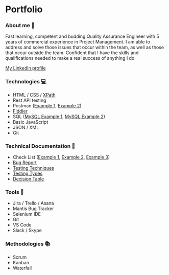 # Portfolio

### About me :wave:
Fast learning, competent and budding Quality Assurance Engineer with 5 years of commercial experience in Project Management. I am able to address and solve those issues that occur within the team, as well as those that occur outside the team. Confident that I have the skills and qualifications needed to make a real success of anything I do

[My LinkedIn profile](https://www.linkedin.com/in/o-rybalka/)

### Technologies :computer:
* HTML / CSS / [XPath](https://drive.google.com/file/d/1h1biAMYD6_sgqwJrylLaSAtWpI7RkaZr/view?usp=sharing)
* Rest API testing
* Postman ([Example 1](https://drive.google.com/file/d/1plYaxC6GKev5QzA67sZrG-T9qpnAxQ-k/view?usp=sharing), [Example 2](https://app.screencast.com/hhbLXF9MXBwA0))
* [Fiddler](https://drive.google.com/file/d/1uXwqZkL6tckrVP_NStuZSwbfXi68dLfa/view?usp=sharing)
* SQL ([MySQL Example 1](https://drive.google.com/file/d/12FUXWhfBDARw3MEj9sgfsDwKzOjg_n3N/view?usp=sharing), [MySQL Example 2](https://drive.google.com/file/d/18nBwWVy5pC5CejWvnHoiq5kjvdLq9_hu/view?usp=sharing))
* Basic JavaScript
* JSON / XML
* Git

### Technical Documentation :notebook:
* Check List ([Example 1](https://docs.google.com/spreadsheets/d/1P92daC9-fCH55TC7xUC6iGJJ27frkpvKqONsqbxQrco/edit?usp=sharing), [Example 2](https://docs.google.com/spreadsheets/d/1IEmXdJh_cQ5hu3lLOSfwzi7i2ipX8o8WRU6BYWdOyEA/edit?usp=sharing), [Example 3](https://docs.google.com/spreadsheets/d/1YnCqQTIDAF_5C88G2JXo0RLDISyjZi6v1fJndfL9c6U/edit?usp=sharing))
* [Bug Report](https://drive.google.com/file/d/11sA5Ypt0CH0sa0hsEZUh9vfQBfADUGw_/view?usp=sharing)
* [Testing Techniques](https://docs.google.com/spreadsheets/d/19RHxPQTssNqy134d8egEzAwy5quSAqna3vnXYSEFNIM/edit?usp=sharing)
* [Testing Types](https://docs.google.com/spreadsheets/d/1tYMP50HBd7PuazuthE2WqVtOjWVRg7NzrHctQ974q2s/edit?usp=sharing)
* [Decision Table](https://docs.google.com/spreadsheets/d/1qTFtvt7qjhKoq0GUu-5hxYwa-pPfWYbIC3sYXGtG0dA/edit?usp=sharing)

### Tools :microscope:
* Jira / Trello / Asana
* Mantis Bug Tracker
* Selenium IDE
* Git
* VS Code
* Slack / Skype

### Methodologies :books:
* Scrum
* Kanban
* Waterfall



